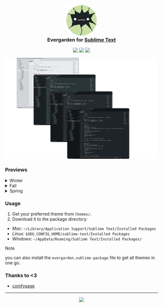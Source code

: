 <h3 align="center">
	<img src="https://github.com/everviolet/.github/raw/main/assets/logo-circle.png" width="100" alt="Logo"/><br/>
	Evergarden for <a href="https://www.sublimetext.com/">Sublime Text</a>
</h3>

<p align="center">
	<a href="https://github.com/everviolet/sublime-text/stargazers"><img src="https://img.shields.io/github/stars/everviolet/sublime-text?style=for-the-badge&colorA=313B40&colorB=DBBC7F"></a>
	<a href="https://github.com/everviolet/sublime-text/issues"><img src="https://img.shields.io/github/issues/everviolet/sublime-text?style=for-the-badge&colorA=313B40&colorB=E69875"></a>
	<a href="https://github.com/everviolet/sublime-text/contributors"><img src="https://img.shields.io/github/contributors/everviolet/sublime-text?style=for-the-badge&colorA=313B40&colorB=97C9C3"></a>
</p>

<p align="center">
	<img src="https://raw.githubusercontent.com/everviolet/sublime-text/main/assets/previews/preview.webp"/>
</p>

### Previews

<details>
<summary>Winter</summary>
<img src="https://raw.githubusercontent.com/everviolet/sublime-text/main/assets/previews/winter.webp"/>
</details>
<details>
<summary>Fall</summary>
<img src="https://raw.githubusercontent.com/everviolet/sublime-text/main/assets/previews/fall.webp"/>
</details>
<details>
<summary>Spring</summary>
<img src="https://raw.githubusercontent.com/everviolet/sublime-text/main/assets/previews/spring.webp"/>
</details>

### Usage

1. Get your preferred theme from `themes/`.
1. Download it to the package directory:

- *Mac:* `~/Library/Application Support/Sublime Text/Installed Packages`
- *Linux:* `$XDG_CONFIG_HOME/sublime-text/Installed Packages`
- *Windows:* `~/AppData/Roaming/Sublime Text/Installed Packages/`

> [!NOTE]
> you can also install the `evergarden.sublime-package` file to get all themes in one go.

### Thanks to <3

- [comfysage](https://github.com/comfysage)

<hr>

<p align="center">
	<a href="https://github.com/comfysage/evergarden/blob/mega/LICENSE"><img src="https://img.shields.io/static/v1.svg?style=for-the-badge&label=LICENSE&message=GPL3&colorA=313B40&colorB=9BB5CF"/></a>
</p>
